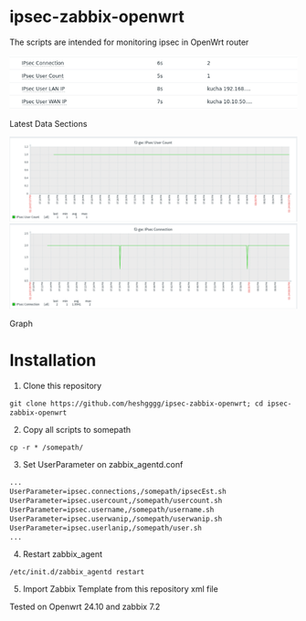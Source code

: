 # ipsec-zabbix-openwrt
The scripts are intended for monitoring ipsec in OpenWrt router

![data](img_1.png)

Latest Data Sections

![graph1](img_2.png)
![graph2](img_3.png)

Graph

# Installation
1. Clone this repository
```
git clone https://github.com/heshgggg/ipsec-zabbix-openwrt; cd ipsec-zabbix-openwrt
```
2. Copy all scripts to somepath
```
cp -r * /somepath/
```
3. Set UserParameter on zabbix_agentd.conf
```
...
UserParameter=ipsec.connections,/somepath/ipsecEst.sh
UserParameter=ipsec.usercount,/somepath/usercount.sh
UserParameter=ipsec.username,/somepath/username.sh
UserParameter=ipsec.userwanip,/somepath/userwanip.sh
UserParameter=ipsec.userlanip,/somepath/user.sh
...
```
4. Restart zabbix_agent
```
/etc/init.d/zabbix_agentd restart
```
5. Import Zabbix Template from this repository xml file



Tested on Openwrt 24.10 and zabbix 7.2 
